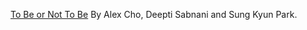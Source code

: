 [To Be or Not To Be](https://github.com/deeptisabnani/ORIE4741Project1) By Alex Cho, Deepti Sabnani and Sung Kyun Park.
